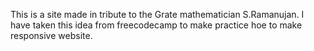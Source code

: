 This is a site made in tribute to the Grate mathematician S.Ramanujan.
I have taken this idea from freecodecamp to make practice hoe to make responsive website.
